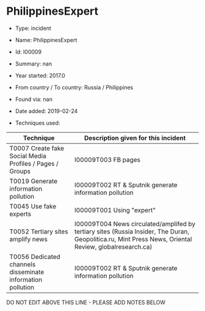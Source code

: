 # PhilippinesExpert

* Type: incident

* Name: PhilippinesExpert

* Id: I00009

* Summary: nan

* Year started: 2017.0

* From country / To country: Russia / Philippines

* Found via: nan

* Date added: 2019-02-24

* Techniques used: 

| Technique | Description given for this incident |
| --------- | ------------------------- |
| T0007 Create fake Social Media Profiles / Pages / Groups | I00009T003 FB pages |
| T0019 Generate information pollution | I00009T002 RT & Sputnik generate information pollution  |
| T0045 Use fake experts | I00009T001 Using "expert" |
| T0052 Tertiary sites amplify news | I00009T004 News circulated/amplifed by tertiary sites (Russia Insider, The Duran, Geopolitica.ru, Mint Press News, Oriental Review, globalresearch.ca) |
| T0056 Dedicated channels disseminate information pollution | I00009T002 RT & Sputnik generate information pollution  |


DO NOT EDIT ABOVE THIS LINE - PLEASE ADD NOTES BELOW